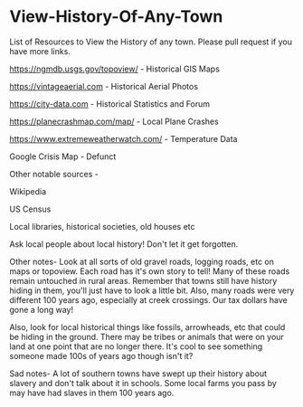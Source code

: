 # View-History-Of-Any-Town
List of Resources to View the History of any town. Please pull request if you have more links.

https://ngmdb.usgs.gov/topoview/  - Historical GIS Maps

https://vintageaerial.com - Historical Aerial Photos

https://city-data.com - Historical Statistics and Forum

https://planecrashmap.com/map/ - Local Plane Crashes

https://www.extremeweatherwatch.com/ - Temperature Data

Google Crisis Map - Defunct

Other notable sources -

Wikipedia

US Census

Local libraries, historical societies, old houses etc

Ask local people about local history! Don't let it get forgotten.

Other notes-
Look at all sorts of old gravel roads, logging roads, etc on maps or topoview. Each road has it's own story to tell! Many of these roads remain untouched in rural areas. Remember that towns still have history hiding in them, you'll just have to look a little bit. Also, many roads were very different 100 years ago, especially at creek crossings. Our tax dollars have gone a long way!

Also, look for local historical things like fossils, arrowheads, etc that could be hiding in the ground. There may be tribes or animals that were on your land at one point that are no longer there. It's cool to see something someone made 100s of years ago though isn't it?

Sad notes-
A lot of southern towns have swept up their history about slavery and don't talk about it in schools. Some local farms you pass by may have had slaves in them 100 years ago.

